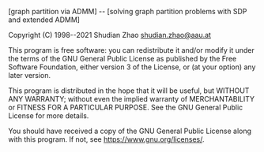 [graph partition via ADMM] -- [solving graph partition problems with SDP and extended ADMM]
 
Copyright (C) 1998--2021 Shudian Zhao <shudian.zhao@aau.at>
 
This program is free software: you can redistribute it and/or modify
it under the terms of the GNU General Public License as published by
the Free Software Foundation, either version 3 of the License, or
(at your option) any later version.
 
This program is distributed in the hope that it will be useful,
but WITHOUT ANY WARRANTY; without even the implied warranty of
MERCHANTABILITY or FITNESS FOR A PARTICULAR PURPOSE. See the
GNU General Public License for more details.
 
You should have received a copy of the GNU General Public License
along with this program. If not, see <https://www.gnu.org/licenses/>. 
